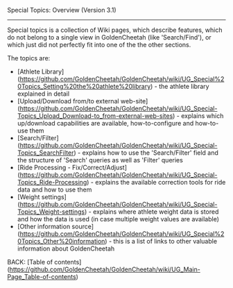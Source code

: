 Special Topics: Overview (Version 3.1)
***

Special topics is a collection of Wiki pages, which describe features, which do not belong to a single view in GoldenCheetah (like 'Search/Find'), or which just did not perfectly fit into one of the the other sections.

The topics are:

* [Athlete Library] (https://github.com/GoldenCheetah/GoldenCheetah/wiki/UG_Special%20Topics_Setting%20the%20athlete%20library) - the athlete library explained in detail
* [Upload/Download from/to external web-site] (https://github.com/GoldenCheetah/GoldenCheetah/wiki/UG_Special-Topics_Upload_Download-to_from-external-web-sites) - explains which up/download capabilities are available, how-to-configure and how-to-use them
* [Search/Filter] (https://github.com/GoldenCheetah/GoldenCheetah/wiki/UG_Special-Topics_SearchFilter) - explains how to use the 'Search/Filter' field and the structure of 'Search' queries as well as 'Filter' queries
* [Ride Processing - Fix/Correct/Adjust] (https://github.com/GoldenCheetah/GoldenCheetah/wiki/UG_Special-Topics_Ride-Processing) - explains the available correction tools for ride data and how to use them
* [Weight settings] (https://github.com/GoldenCheetah/GoldenCheetah/wiki/UG_Special-Topics_Weight-settings) - explains where athlete weight data is stored and how the data is used (in case multiple weight values are available)
* [Other information source] (https://github.com/GoldenCheetah/GoldenCheetah/wiki/UG_Special%20Topics_Other%20information) - this is a list of links to other valuable information about GoldenCheetah

BACK: [Table of contents] (https://github.com/GoldenCheetah/GoldenCheetah/wiki/UG_Main-Page_Table-of-contents)




